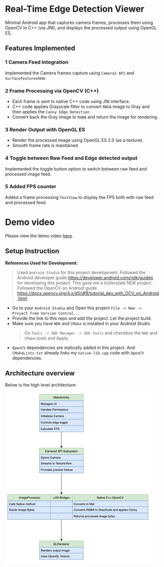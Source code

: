 # Real-Time Edge Detection Viewer
Minimal Android app that captures camera frames, processes
them using OpenCV in C++ (via JNI), and displays the processed output using  OpenGL ES.

## Features Implemented
### 1 Camera Feed Integration
Implemented the Camera frames capture using `Camera2 API` and `SurfaceTexture`view.

### 2 Frame Processing via OpenCV (C++)
- Each frame is sent to native C++ code using JNI interface.
- C++ code applies Grayscale filter to convert `RBGA` image to Gray and then applies the `Canny Edge Detection`
- Convert back the Gray image to `RGBA` and return the image for rendering.

### 3 Render Output with OpenGL ES
- Render the processed image using OpenGL ES 2.0 (as a texture).
- Smooth frame rate is maintained.

### 4 Toggle between Raw Feed and Edge detected output
Implemented the toggle button option to switch between raw feed and processed image feed.

### 5 Added FPS counter
Added a frame processing `TextView` to display the FPS both with raw feed and processed feed.

# Demo video
Please view the demo video [here](demo_video.mp4).

## Setup Instruction

**References Used for Development:**
> Used `Android Studio` for this project development.
> Followed the Android developer guide https://developer.android.com/ndk/guides for developing this project. This gave me a boilerplate NDK project.
> Followed the OpenCV on Android guide https://docs.opencv.org/4.x/d5/df8/tutorial_dev_with_OCV_on_Android.html

- Go to your `Android Studio` and Open this project `File -> New -> Project from Version Control...`
- Provide the link to this repo and add the project. Let the project build.
- Make sure you have `NDK` and `CMake` is installed in your Android Studio
  > Go `Tools -> SDK Manager -> SDK Tools` and checkbox the `NDK` and `CMake` tools and Apply.
- `OpenCV` dependencies are statically added in this project. And `CMakeLists.txt` already links my `native-lib.cpp` code with `OpenCV` dependencies.

## Architecture overview
Below is the high level architecture:

![Architecture](high_level_arch.jpg)
